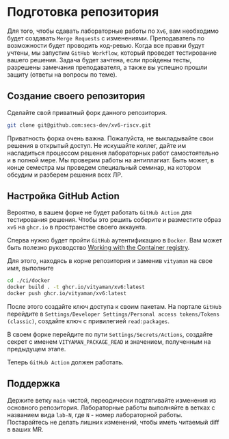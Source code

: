 # Подготовка репозитория

Для того, чтобы сдавать лабораторные работы по `Xv6`, вам необходимо будет создавать `Merge Requests` с изменениями. Преподаватель по возможности будет проводить код-ревью. Когда все правки будут учтены, мы запустим `GitHub Workflow`, который проведет тестирование вашего решения. Задача будет зачтена, если пройдены тесты, разрешены замечания преподавателя, а также вы успешно прошли защиту (ответы на вопросы по теме).

## Создание своего репозитория

Сделайте свой приватный форк данного репозитория. 

```sh
git clone git@github.com:secs-dev/xv6-riscv.git
```

Приватность форка очень важна. Пожалуйста, не выкладывайте свои решения в открытый доступ. Не искушайте коллег, дайте им насладиться процессом решения лабораторных работ самостоятельно и в полной мере. Мы проверим работы на антиплагиат. Быть может, в конце семестра мы проведем специальный семинар, на котором обсудим и разберем решения всех ЛР.

## Настройка GitHub Action

Вероятно, в вашем форке не будет работать `GitHub Action` для тестирования решения. Чтобы это решить соберите и разместите образ `xv6` на `ghcr.io` в пространстве своего аккаунта.

Сперва нужно будет пройти `GitHub` аутентификацию в `Docker`. Вам может быть полезно руководство [Working with the Container registry][1].

Для этого, находясь в корне репозитория и заменив `vityaman` на свое имя, выполните 

```sh
cd ./ci/docker
docker build . -t ghcr.io/vityaman/xv6:latest
docker push ghcr.io/vityaman/xv6:latest
```

После этого создайте ключ доступа к своим пакетам. На портале `GitHub` перейдите в `Settings/Developer Settings/Personal access tokens/Tokens (classic)`, создайте ключ с привилегией `read:packages`.

В своем форке перейдите по пути `Settings/Secrets/Actions`, создайте секрет с именем `VITYAMAN_PACKAGE_READ` и значением, полученным на предыдущем этапе.

Теперь `GitHub Action` должен работать.

## Поддержка

Держите ветку `main` чистой, переодически подтягивайте изменения из основного репозитория. Лабораторные работы выполняйте в ветках с названием вида `lab-N`, где `N` - номер лабораторной работы. Постарайтесь не делать лишних изменений, чтобы иметь читаемый diff в ваших MR.

[1]: https://docs.github.com/en/packages/working-with-a-github-packages-registry/working-with-the-container-registry
